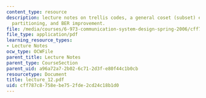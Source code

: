 ```yaml
---
content_type: resource
description: lecture notes on trellis codes, a general coset (subset) encoder, coset
  partitioning, and BER improvement.
file: /media/courses/6-973-communication-system-design-spring-2006/cff787c8758ebe752fde2cd24c18b1d0_lecture_12.pdf
file_type: application/pdf
learning_resource_types:
- Lecture Notes
ocw_type: OCWFile
parent_title: Lecture Notes
parent_type: CourseSection
parent_uid: a96a72a7-2b02-6c71-2d3f-e80f44c1b0cb
resourcetype: Document
title: lecture_12.pdf
uid: cff787c8-758e-be75-2fde-2cd24c18b1d0
---
```


